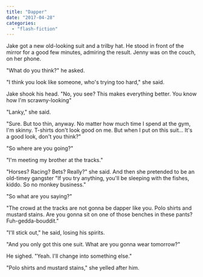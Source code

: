 ```yaml
---
title: "Dapper"
date: "2017-04-28"
categories: 
  - "flash-fiction"
---
```


Jake got a new old-looking suit and a trilby hat. He stood in front of the mirror for a good few minutes, admiring the result. Jenny was on the couch, on her phone.

"What do you think?" he asked.

"I think you look like someone, who's trying too hard," she said.

Jake shook his head. "No, you see? This makes everything better. You know how I'm scrawny-looking"

"Lanky," she said.

"Sure. But too thin, anyway. No matter how much time I spend at the gym, I'm skinny. T-shirts don't look good on me. But when I put on this suit... It's a good look, don't you think?"

"So where are you going?"

"I'm meeting my brother at the tracks."

"Horses? Racing? Bets? Really?" she said. And then she pretended to be an old-timey gangster "If you try anything, you'll be sleeping with the fishes, kiddo. So no monkey business."

"So what are you saying?"

"The crowd at the tracks are not gonna be dapper like you. Polo shirts and mustard stains. Are you gonna sit on one of those benches in these pants? Fuh-gedda-bouddit."

"I'll stick out," he said, losing his spirits.

"And you only got this one suit. What are you gonna wear tomorrow?"

He sighed. "Yeah. I'll change into something else."

"Polo shirts and mustard stains," she yelled after him.
